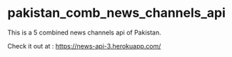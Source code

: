 # pakistan_comb_news_channels_api
This is a 5 combined news channels api of Pakistan.

Check it out at : 
https://news-api-3.herokuapp.com/
